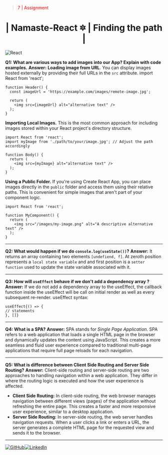 ﻿><p style="color:red">7 | Assignment</p>
<div align="center">
    <h1>|  Namaste-React &#128303; | Finding the path | </h1>
</div> 

![React](https://img.shields.io/badge/react-%2320232a.svg?style=for-the-badge&logo=react&logoColor=%2361DAFB)

**Q1:** **What are various ways to add images into our App? Explain with code examples.**
**Answer:** **Loading image from URL**. You can display images hosted externally by providing their full URLs in the `src` attribute.
import React from 'react';

    function Header() {
      const imageUrl = 'https://example.com/images/remote-image.jpg';
    
      return (
        <img src={imageUrl} alt="alternative text" />
      );
    }

**Importing Local Images.** This is the most common approach for including images stored within your React project's directory structure.

    import React from 'react';
    import myImage from './path/to/your/image.jpg'; // Adjust the path accordingly
    
    function Body() {
      return (
        <img src={myImage} alt="alternative text" />
      );
    }

**Using a Public Folder.** If you're using Create React App, you can place images directly in the `public` folder and access them using their relative paths. This is convenient for simple images that aren't part of your component logic.

    import React from 'react';
    
    function MyComponent() {
      return (
        <img src="/images/my-image.png" alt="A descriptive alternative text" />
      );
    }

---
**Q2: What would happen if we do `console.log(useState())`?**
**Answer:** It returns an array containing two elements `[undefiend, f]`. At zeroth position represents a `local state variable` and and first position is a `setter function` used to update the state variable associated with it.

---
**Q3: How will `useEffect` behave if we don't add a dependency array ?**
**Answer:** If we do not add a dependency array to the useEffect, the callback function inside the useEffect will be call on initial render as well as every subsequent re-render.
useEffect syntax:

    useEffect{() => {
    // statements
    }, []}

---
**Q4: What is a SPA?** 
**Answer:** SPA stands for *Single Page Application*. SPA refers to a web application that loads a single HTML page in the browser and dynamically updates the content using JavaScript. This creates a more seamless and fluid user experience compared to traditional multi-page applications that require full page reloads for each navigation.

---
**Q5: What is difference between Client Side Routing and Server Side Routing?**
**Answer:** Client-side routing and server-side routing are two approaches to handling navigation within a web application. They differ in where the routing logic is executed and how the user experience is affected.

 - **Client Side Routing:** In client-side routing, the web browser manages navigation between different views (pages) of the application without refreshing the entire page. This creates a faster and more responsive user experience, similar to a desktop application.
 - **Server Side Routing:** In server-side routing, the web server handles navigation requests. When a user clicks a link or enters a URL, the server generates a complete HTML page for the requested view and sends it to the browser.


---
<span style="display: flex; justify-content: space-between; width: fit-content;"> [![GitHub](https://img.shields.io/badge/github-%23121011.svg?style=for-the-badge&logo=github&logoColor=white)](https://www.Github.com/sanjitsg) [![LinkedIn](https://img.shields.io/badge/linkedin-%230077B5.svg?style=for-the-badge&logo=linkedin&logoColor=white)](https://www.linkedin.com/in/sanjitgawade/)  </span>
